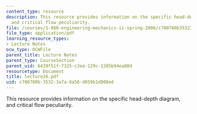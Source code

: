 ```yaml
---
content_type: resource
description: This resource provides information on the specific head-depth diagram,
  and critical flow peculiarity.
file: /courses/1-060-engineering-mechanics-ii-spring-2006/c700780b35323a7a8a56d059b1d808ed_lecture26.pdf
file_type: application/pdf
learning_resource_types:
- Lecture Notes
ocw_type: OCWFile
parent_title: Lecture Notes
parent_type: CourseSection
parent_uid: 6439f51f-7325-c3ea-129c-1205b94ea80d
resourcetype: Document
title: lecture26.pdf
uid: c700780b-3532-3a7a-8a56-d059b1d808ed
---
```

This resource provides information on the specific head-depth diagram, and critical flow peculiarity.
